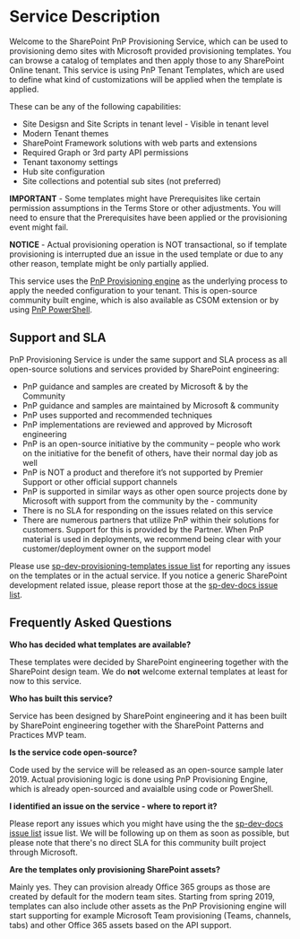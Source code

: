 # Service Description

Welcome to the SharePoint PnP Provisioning Service, which can be used to provisioning demo sites with Microsoft provided provisioning templates. You can browse a catalog of templates and then apply those to any SharePoint Online tenant. This service is using PnP Tenant Templates, which are used to define what kind of customizations will be applied when the template is applied. 

These can be any of the following capabilities:

- Site Desigsn and Site Scripts in tenant level - Visible in tenant level
- Modern Tenant themes
- SharePoint Framework solutions with web parts and extensions
- Required Graph or 3rd party API permissions
- Tenant taxonomy settings
- Hub site configuration
- Site collections and potential sub sites (not preferred)

**IMPORTANT** - Some templates might have Prerequisites like certain permission assumptions in the Terms Store or other adjustments. You will need to ensure that the Prerequisites have been applied or the provisioning event might fail.

**NOTICE** - Actual provisioning operation is NOT transactional, so if template provisioning is interrupted due an issue in the used template or due to any other reason, template might be only partially applied.

This service uses the [PnP Provisioning engine](https://www.youtube.com/watch?v=kRbrrGCfUtE) as the underlying process to apply the needed configuration to your tenant. This is open-source community built engine, which is also available as CSOM extension or by using [PnP PowerShell](https://docs.microsoft.com/en-us/powershell/sharepoint/sharepoint-pnp/sharepoint-pnp-cmdlets?view=sharepoint-ps).

## Support and SLA

PnP Provisioning Service is under the same support and SLA process as all open-source solutions and services provided by SharePoint engineering:

- PnP guidance and samples are created by Microsoft & by the Community
- PnP guidance and samples are maintained by Microsoft & community
- PnP uses supported and recommended techniques
- PnP implementations are reviewed and approved by Microsoft engineering
- PnP is an open-source initiative by the community – people who work on the initiative for the benefit of others, have their normal day job as well
- PnP is NOT a product and therefore it’s not supported by Premier Support or other official support channels
- PnP is supported in similar ways as other open source projects done by Microsoft with support from the community by the - community
- There is no SLA for responding on the issues related on this service
- There are numerous partners that utilize PnP within their solutions for customers. Support for this is provided by the Partner. When PnP material is used in deployments, we recommend being clear with your customer/deployment owner on the support model

Please use [sp-dev-provisioning-templates issue list](https://github.com/SharePoint/sp-dev-provisioning-templates) for reporting any issues on the templates or in the actual service. If you notice a generic SharePoint development related issue, please report those at the [sp-dev-docs issue list](https://github.com/SharePoint/sp-dev-docs/issues).

## Frequently Asked Questions

**Who has decided what templates are available?**

These templates were decided by SharePoint engineering together with the SharePoint design team. We do **not** welcome external templates at least for now to this service.

**Who has built this service?**

Service has been designed by SharePoint engineering and it has been built by SharePoint engineering together with the SharePoint Patterns and Practices MVP team. 

**Is the service code open-source?**

Code used by the service will be released as an open-source sample later 2019. Actual provisioning logic is done using PnP Provisioning Engine, which is already open-sourced and avaialble using code or PowerShell.

**I identified an issue on the service - where to report it?**

Please report any issues which you might have using the the [sp-dev-docs issue list](https://github.com/SharePoint/sp-dev-docs/issues) issue list. We will be following up on them as soon as possible, but please note that there's no direct SLA for this community built project through Microsoft.

**Are the templates only provisioning SharePoint assets?**

Mainly yes. They can provision already Office 365 groups as those are created by default for the modern team sites. Starting from spring 2019, templates can also include other assets as the PnP Provisioning engine will start supporting for example Microsoft Team provisioning (Teams, channels, tabs) and other Office 365 assets based on the API support.